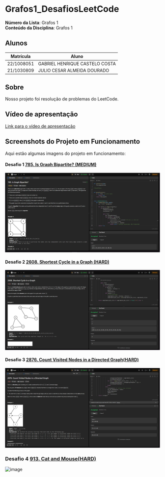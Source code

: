 # Grafos1_DesafiosLeetCode

**Número da Lista**: Grafos 1<br>
**Conteúdo da Disciplina**: Grafos 1<br>

## Alunos

| Matrícula  | Aluno                          |
| ---------- | ------------------------------ |
| 22/1008051 | GABRIEL HENRIQUE CASTELO COSTA |
| 21/1030809 | JULIO CESAR ALMEIDA DOURADO    |

## Sobre

Nosso projeto foi resolução de problemas do LeetCode.

## Vídeo de apresentação
[Link para o vídeo de apresentação](https://youtu.be/XzEHqf3ENY0)

## Screenshots do Projeto em Funcionamento

Aqui estão algumas imagens do projeto em funcionamento:

#### Desafio 1 [785. Is Graph Bipartite? (MEDIUM)](https://leetcode.com/problems/is-graph-bipartite/description/?envType=problem-list-v2&envId=graph&difficulty=MEDIUM)

![Screenshot Desafio 1](assets/Desafio1Passed.png)

#### Desafio 2 [2608. Shortest Cycle in a Graph (HARD)](https://leetcode.com/problems/shortest-cycle-in-a-graph/description/?envType=problem-list-v2&envId=graph&difficulty=HARD)

![Screenshot Desafio 2](assets/Desafio2Passed.png)

#### Desafio 3 [2876. Count Visited Nodes in a Directed Graph(HARD)](https://leetcode.com/problems/count-visited-nodes-in-a-directed-graph/description/?envType=problem-list-v2&envId=graph&difficulty=HARD)

![Screenshot Desafio 2](assets/Desafio3Passed.png)

### Desafio 4 [913. Cat and Mouse(HARD)](https://leetcode.com/problems/cat-and-mouse/description/)
![image](https://github.com/user-attachments/assets/70132226-f467-4b1b-a76e-4c077ae569e1)



